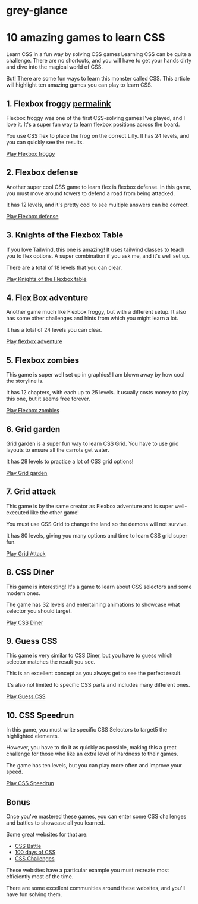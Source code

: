 # grey-glance
10 amazing games to learn CSS
=============================
Learn CSS in a fun way by solving CSS games
Learning CSS can be quite a challenge. There are no shortcuts, and you will have to get your hands dirty and dive into the magical world of CSS.

But! There are some fun ways to learn this monster called CSS. This article will highlight ten amazing games you can play to learn CSS.

1\. Flexbox froggy [permalink](#1-flexbox-froggy)
-------------------------------------------------

Flexbox froggy was one of the first CSS-solving games I've played, and I love it. It's a super fun way to learn flexbox positions across the board.

You use CSS flex to place the frog on the correct Lilly. It has 24 levels, and you can quickly see the results.

[Play Flexbox froggy](https://flexboxfroggy.com/)

2\. Flexbox defense
---------------------------------------------------

Another super cool CSS game to learn flex is flexbox defense. In this game, you must move around towers to defend a road from being attacked.

It has 12 levels, and it's pretty cool to see multiple answers can be correct.

[Play Flexbox defense](http://www.flexboxdefense.com/)

3\. Knights of the Flexbox Table
-----------------------------------------------------------------------------

If you love Tailwind, this one is amazing! It uses tailwind classes to teach you to flex options. A super combination if you ask me, and it's well set up.

There are a total of 18 levels that you can clear.

[Play Knights of the Flexbox table](https://knightsoftheflexboxtable.com/)

4\. Flex Box adventure 
---------------------------------------------------------
Another game much like Flexbox froggy, but with a different setup. It also has some other challenges and hints from which you might learn a lot.

It has a total of 24 levels you can clear.

[Play flexbox adventure](https://codingfantasy.com/games/flexboxadventure/play)

5\. Flexbox zombies 
---------------------------------------------------

This game is super well set up in graphics! I am blown away by how cool the storyline is.

It has 12 chapters, with each up to 25 levels. It usually costs money to play this one, but it seems free forever.

[Play Flexbox zombies](https://mastery.games/flexboxzombies)

6\. Grid garden
-------------------------------------------

Grid garden is a super fun way to learn CSS Grid. You have to use grid layouts to ensure all the carrots get water.

It has 28 levels to practice a lot of CSS grid options!

[Play Grid garden](https://cssgridgarden.com/)

7\. Grid attack
-------------------------------------------
This game is by the same creator as Flexbox adventure and is super well-executed like the other game!

You must use CSS Grid to change the land so the demons will not survive.

It has 80 levels, giving you many options and time to learn CSS grid super fun.

[Play Grid Attack](https://codingfantasy.com/games/css-grid-attack/play)

8\. CSS Diner
---------------------------------------

This game is interesting! It's a game to learn about CSS selectors and some modern ones.

The game has 32 levels and entertaining animations to showcase what selector you should target.

[Play CSS Diner](https://flukeout.github.io/)

9\. Guess CSS
---------------------------------------

This game is very similar to CSS Diner, but you have to guess which selector matches the result you see.

This is an excellent concept as you always get to see the perfect result.

It's also not limited to specific CSS parts and includes many different ones.

[Play Guess CSS](https://www.guess-css.app/)

10\. CSS Speedrun
-----------------------------------------------

In this game, you must write specific CSS Selectors to target5 the highlighted elements.

However, you have to do it as quickly as possible, making this a great challenge for those who like an extra level of hardness to their games.

The game has ten levels, but you can play more often and improve your speed.

[Play CSS Speedrun](https://css-speedrun.netlify.app/)

Bonus
-------------------------

Once you've mastered these games, you can enter some CSS challenges and battles to showcase all you learned.

Some great websites for that are:

*   [CSS Battle](https://cssbattle.dev/)
*   [100 days of CSS](https://100dayscss.com/)
*   [CSS Challenges](https://css-challenges.com/)

These websites have a particular example you must recreate most efficiently most of the time.

There are some excellent communities around these websites, and you'll have fun solving them.

